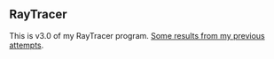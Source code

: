 ## RayTracer ##

This is v3.0 of my RayTracer program. [Some results from my previous attempts](https://imgur.com/a/gsJts).
